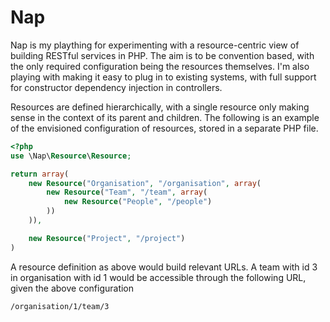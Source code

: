 # Nap
Nap is my plaything for experimenting with a resource-centric view of building RESTful services in PHP. The aim is to be
convention based, with the only required configuration being the resources themselves. I'm also playing with making it easy to plug in to existing systems, with full support for constructor dependency injection in controllers.

Resources are defined hierarchically, with a single resource only making sense in the context of its parent and children.
The following is an example of the envisioned configuration of resources, stored in a separate PHP file.

```php
<?php
use \Nap\Resource\Resource;

return array(
    new Resource("Organisation", "/organisation", array(
        new Resource("Team", "/team", array(
            new Resource("People", "/people")
        ))
    )),

    new Resource("Project", "/project")
)
```

A resource definition as above would build relevant URLs. A team with id 3 in organisation with id 1 would be accessible through the following URL, given the above configuration

    /organisation/1/team/3